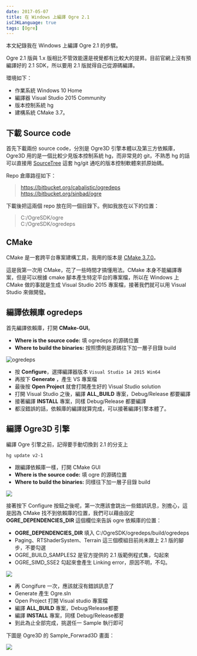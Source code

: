 ```yaml
---
date: 2017-05-07
title: 在 Windows 上編譯 Ogre 2.1
isCJKLanguage: true
tags: [Ogre]
---
```

本文紀錄我在 Windows 上編譯 Ogre 2.1 的步驟。

Ogre 2.1 版與 1.x 版相比不管效能還是視覺都有比較大的提昇。目前官網上沒有預編譯好的 2.1 SDK，所以要用 2.1 版就得自己從源碼編譯。

環境如下：

- 作業系統 Windows 10 Home
- 編譯器 Visual Studio 2015 Community
- 版本控制系統 hg 
- 建構系統 CMake 3.7。

## 下載 Source code

首先下載兩份 source code，分別是 Ogre3D 引擎本體以及第三方依賴庫，Ogre3D 用的是一個比較少見版本控制系統 hg，而非常見的 git，不熟悉 hg 的話可以直接用 [SourceTree][sourcetree] 這套 hg/git 通吃的版本控制軟體來抓原始碼。

Repo 倉庫路徑如下：

> https://bitbucket.org/cabalistic/ogredeps <br/>
> https://bitbucket.org/sinbad/ogre

下載後把這兩個 repo 放在同一個目錄下。例如我放在以下的位置：

> C:/OgreSDK/ogre <br/>
> C:/OgreSDK/ogredeps

[sourcetree]: https://www.sourcetreeapp.com/

## CMake

CMake 是一套跨平台專案建構工具，我用的版本是 [CMake 3.7.0][0]。

這是我第一次用 CMake，花了一些時間才搞懂用法。CMake 本身不能編譯專案，但是可以根據 cmake 腳本產生特定平台的專案檔，所以在 Windows 上 CMake 做的事就是生成 Visual Studio 2015 專案檔，接著我們就可以用 Visual Studio 來做開發。

[0]: https://cmake.org/  "CMake official site"

## 編譯依賴庫  ogredeps

首先編譯依賴庫，打開 **CMake-GUI**。

- **Where is the source code:** 填 ogredeps 的源碼位置
- **Where to build the binaries:** 按照慣例是源碼往下加一層子目錄 build 

![ogredeps](/img/cmake-ogredeps.png)

- 按 **Configure**，選擇編譯器版本 `Visual Studio 14 2015 Win64`
- 再按下 **Generate** ，產生 VS 專案檔
- 最後按 **Open Project** 就會打開產生好的 Visual Studio solution
- 打開 Visual Studio 之後，編譯 **ALL_BUILD** 專案，Debug/Release 都要編譯
- 接著編譯 **INSTALL** 專案，同樣 Debug/Release 都要編譯
- 都沒錯誤的話，依賴庫的編譯就算完成，可以接著編譯引擎本體了。

## 編譯 Ogre3D 引擎

編譯 Ogre 引擎之前，記得要手動切換到 2.1 的分支上

    hg update v2-1

- 跟編譯依賴庫一樣，打開 CMake GUI
- **Where is the source code:** 填 ogre 的源碼位置
- **Where to build the binaries:** 同樣往下加一層子目錄 build 

![](/img/cmake-ogre3d.png)

接著按下 Configure 按鈕之後呢，第一次應該會跳出一些錯誤訊息，別擔心，這是因為 CMake 找不到依賴庫的位置，我們可以藉由設定 **OGRE_DEPENDENCIES_DIR**  這個欄位來告訴 ogre 依賴庫的位置：

- **OGRE_DEPENDENCIES_DIR** 填入 C:/OgreSDK/ogredeps/build/ogredeps
- Paging、RTShaderSystem、Terrain 這三個模組目前尚未跟上 2.1 版的腳步，不要勾選
- OGRE_BUILD_SAMPLES2 是官方提供的 2.1 版範例程式集，勾起來
- OGRE_SIMD_SSE2 勾起來會產生 Linking error，原因不明，不勾。

![](/img/cmake-ogre3d-config.png)

- 再 Congifure 一次，應該就沒有錯誤訊息了
- Generate 產生 Ogre.sln
- Open Project 打開 Visual studio 專案檔
- 編譯 **ALL_BUILD** 專案，Debug/Release都要 
- 編譯 **INSTALL** 專案，同樣 Debug/Release都要
- 到此為止全部完成，挑選任一 Sample 執行即可

下圖是 Ogre3D 的 Sample_Forwrad3D 畫面：

![](/img/ogre3d-forward.jpg)


